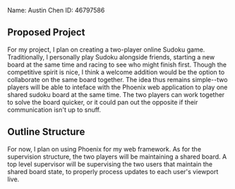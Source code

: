 Name: Austin Chen           ID: 46797586

## Proposed Project

For my project, I plan on creating a two-player online Sudoku game. Traditionally, I personally play Sudoku alongside friends, starting a new board at the same time and racing to see who might finish first. Though the competitive spirit is nice, I think a welcome addition would be the option to collaborate on the same board together. The idea thus remains simple--two players will be able to inteface with the Phoenix web application to play one shared sudoku board at the same time. The two players can work together to solve the board quicker, or it could pan out the opposite if their communication isn't up to snuff.


## Outline Structure
For now, I plan on using Phoenix for my web framework. As for the supervision structure, the two players will be maintaining a shared board. A top level supervisor will be supervising the two users that maintain the shared board state, to properly process updates to each user's viewport live.
